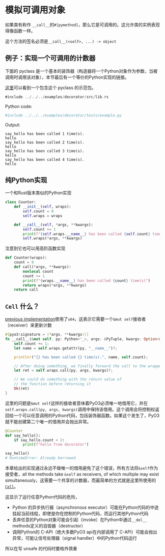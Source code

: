 # 模拟可调用对象

如果类有称作 `__call__`的`#[pymethod]`，那么它是可调用的。这允许类的实例表现得像函数一样。

这个方法的签名必须是`__call__(<self>, ...) -> object`


## 例子：实现一个可调用的计数器

下面的 pyclass 是一个基本的装饰器（构造器将一个Python对象作为参数，当被调用时调用该对象），本节最后有一个等价的Python实现的链接。

[这里](https://github.com/PyO3/pyo3/tree/main/examples/decorator)可以看到一个包含这个 pyclass 的示范包。


```rust
#include ../../../examples/decorator/src/lib.rs
```

Python code:

```python
#include ../../../examples/decorator/tests/example.py
```

Output:

```text
say_hello has been called 1 time(s).
hello
say_hello has been called 2 time(s).
hello
say_hello has been called 3 time(s).
hello
say_hello has been called 4 time(s).
hello
```

## 纯Python实现

一个和Rust版本类似的Python实现

```python
class Counter:
    def __init__(self, wraps):
        self.count = 0
        self.wraps = wraps

    def __call__(self, *args, **kwargs):
        self.count += 1
        print(f"{self.wraps.__name__} has been called {self.count} time(s)")
        self.wraps(*args, **kwargs)
```

注意到它也可以用高阶函数实现

```python
def Counter(wraps):
    count = 0
    def call(*args, **kwargs):
        nonlocal count
        count += 1
        print(f"{wraps.__name__} has been called {count} time(s)")
        return wraps(*args, **kwargs)
    return call
```

## `Cell` 什么？

[previous implementation](https://github.com/PyO3/pyo3/discussions/2598)使用了`u64`，这表示它需要一个`&mut self`接收者（receiver）来更新计数

```rust
#[pyo3(signature = (*args, **kwargs))]
fn __call__(&mut self, py: Python<'_>, args: &PyTuple, kwargs: Option<&PyDict>) -> PyResult<Py<PyAny>> {
    self.count += 1;
    let name = self.wraps.getattr(py, "__name__")?;

    println!("{} has been called {} time(s).", name, self.count);

    // After doing something, we finally forward the call to the wrapped function
    let ret = self.wraps.call(py, args, kwargs)?;

    // We could do something with the return value of
    // the function before returning it
    Ok(ret)
}
```

这里的问题是`&mut self`这样的接收者意味着PyO3必须唯一地借用它，并在`self.wraps.call(py, args, kwargs)`调用中保持该借用。这个调用会将控制权返回给一个可以任意调用的Python代码，包括装饰器函数。如果这个发生了，PyO3就不能创建第二个唯一的借用并会抛出异常。


```py
@Counter
def say_hello():
    if say_hello.count < 2:
        print(f"hello from decorator")

say_hello()
# RuntimeError: Already borrowed
```

本章给出的实现通过永远不做唯一的借用避免了这个错误，所有方法将`&self`作为接受者，all the methods take `&self` as receivers, of which multiple may exist simultaneously，这需要一个共享的计数器，而最简单的方式就是这里所使用的[`Cell`](https://doc.rust-lang.org/std/cell/struct.Cell.html)。

这显示了运行任意Python代码的危险，
- Python 的异步执行器（asynchronous executor）可能在Python代码的中途挂起当前线程，即使是你在控制的Python代码，而运行其他Python代码
- 丢弃任意的Python对象可能会引起（invoke）在Python中通过`__del__` methods定义的自毁器（destructor）
- 调用Python的 C-API（绝大多数PyO3 api在内部调用了 C-API）可能会抛出异常，可能让信号处理器（signal handler）中的Python代码运行

所以在写 unsafe 的代码时要格外慎重
